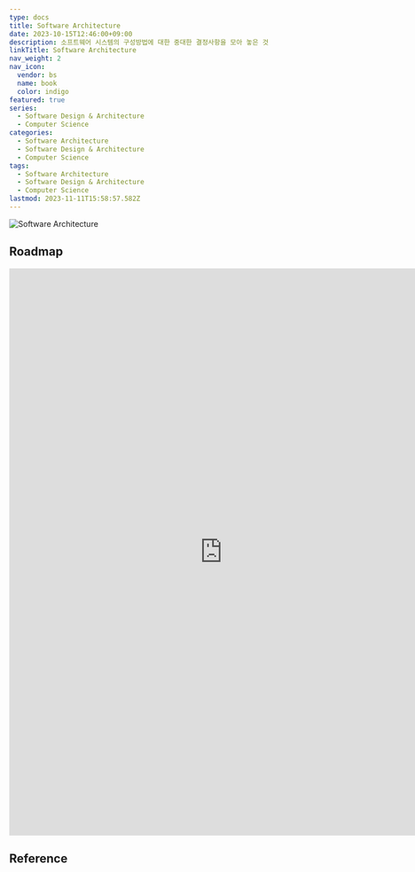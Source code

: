 ```yaml
---
type: docs
title: Software Architecture
date: 2023-10-15T12:46:00+09:00
description: 소프트웨어 시스템의 구성방법에 대한 중대한 결정사항을 모아 놓은 것
linkTitle: Software Architecture
nav_weight: 2
nav_icon:
  vendor: bs
  name: book
  color: indigo
featured: true
series:
  - Software Design & Architecture
  - Computer Science
categories:
  - Software Architecture
  - Software Design & Architecture
  - Computer Science
tags:
  - Software Architecture
  - Software Design & Architecture
  - Computer Science
lastmod: 2023-11-11T15:58:57.582Z
---
```


![Software Architecture](/computer-science/software-architecture.webp#center)

## Roadmap

<p align="center">
<iframe width="768" height="1024" src="https://roadmap.sh/software-design-architecture?s=652b754df43a58c923ce9d26" frameborder="0" allow="accelerometer; autoplay; encrypted-media; gyroscope; picture-in-picture" allowfullscreen></iframe>
</p>

## Reference
